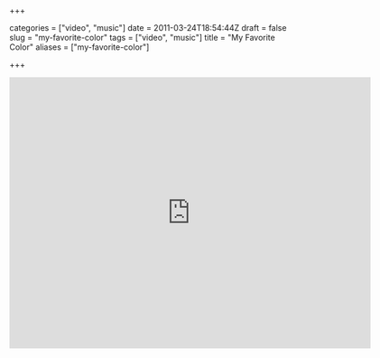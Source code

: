 +++

categories = ["video", "music"]
date = 2011-03-24T18:54:44Z
draft = false
slug = "my-favorite-color"
tags = ["video", "music"]
title = "My Favorite Color"
aliases = ["my-favorite-color"]

+++

<iframe width=640 height=480 src="http://www.youtube.com/embed/nIl4LkHYRkg" frameborder=0 allowfullscreen></iframe>

